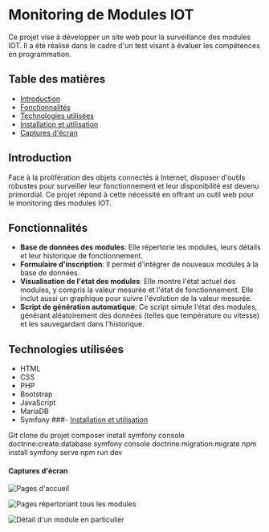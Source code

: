 # Monitoring de Modules IOT

Ce projet vise à développer un site web pour la surveillance des modules IOT. Il a été réalisé dans le cadre d'un test visant à évaluer les compétences en programmation.

## Table des matières
- [Introduction](#introduction)
- [Fonctionnalités](#fonctionnalités)
- [Technologies utilisées](#technologies-utilisées)
- [Installation et utilisation](#installation-et-utilisation)
- [Captures d'écran](#captures-décran)


## Introduction
Face à la prolifération des objets connectés à Internet, disposer d'outils robustes pour surveiller leur fonctionnement et leur disponibilité est devenu primordial. Ce projet répond à cette nécessité en offrant un outil web pour le monitoring des modules IOT.

## Fonctionnalités
- **Base de données des modules**: Elle répertorie les modules, leurs détails et leur historique de fonctionnement.
- **Formulaire d'inscription**: Il permet d'intégrer de nouveaux modules à la base de données.
- **Visualisation de l'état des modules**: Elle montre l'état actuel des modules, y compris la valeur mesurée et l'état de fonctionnement. Elle inclut aussi un graphique pour suivre l'évolution de la valeur mesurée.
- **Script de génération automatique**: Ce script simule l'état des modules, générant aléatoirement des données (telles que température ou vitesse) et les sauvegardant dans l'historique.

## Technologies utilisées
- HTML
- CSS
- PHP
- Bootstrap
- JavaScript
- MariaDB
- Symfony
###- [Installation et utilisation](#installation-et-utilisation)

Git clone du projet
composer install
symfony console doctrine:create:database
symfony console doctrine:migration:migrate
npm install 
symfony serve
npm run dev

#### Captures d'écran

![Pages d'accueil](https://github.com/BL4arbi/final_webreath/assets/142533784/e01f65e8-121b-4641-807b-272ab89bf0fc)

![Pages répertoriant tous les modules](https://github.com/BL4arbi/final_webreath/assets/142533784/426ec831-1529-47ce-909e-8f714913a5b7)

![Détail d'un module en particulier](https://github.com/BL4arbi/final_webreath/assets/142533784/39bdf75e-7b38-4c79-9ab9-0b6be1e3a740)

